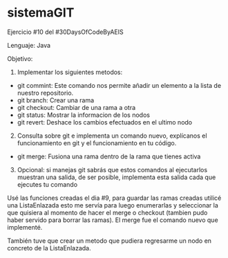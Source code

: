 # sistemaGIT
Ejercicio #10 del #30DaysOfCodeByAEIS

Lenguaje: Java

Objetivo: 
1.  Implementar los siguientes metodos:
  - git commint: Este comando nos permite añadir un elemento a la lista de nuestro repositorio.
  - git branch: Crear una rama
  - git checkout: Cambiar de una rama a otra
  - git status: Mostrar la informacion de los nodos
  - git revert: Deshace los cambios efectuados en el ultimo nodo
2.	Consulta sobre git e implementa un comando nuevo, explícanos el funcionamiento en git y el funcionamiento en tu código.
  - git merge: Fusiona una rama dentro de la rama que tienes activa
3.	Opcional: si manejas git sabrás que estos comandos al ejecutarlos muestran una salida, de ser posible, implementa esta salida cada que ejecutes tu comando

Usé las funciones creadas el dia #9, para guardar las ramas creadas utilicé una ListaEnlazada esto me servía para luego enumerarlas y seleccionar la que quisiera al momento de hacer el merge o checkout (tambien pudo haber servido para borrar las ramas). 
El merge fue el comando nuevo que implementé.

También tuve que crear un metodo que pudiera regresarme un nodo en concreto de la ListaEnlazada.
